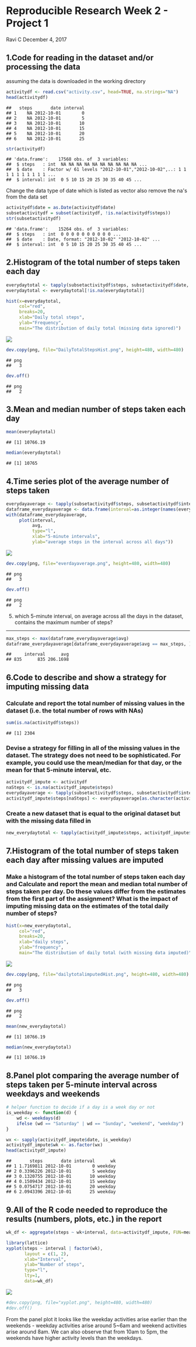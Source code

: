 Reproducible Research Week 2 - Project 1
================
Ravi C
December 4, 2017

1.Code for reading in the dataset and/or processing the data
------------------------------------------------------------

assuming the data is downloaded in the working directory

``` r
activitydf <- read.csv("activity.csv", head=TRUE, na.strings="NA")
head(activitydf)
```

    ##   steps       date interval
    ## 1    NA 2012-10-01        0
    ## 2    NA 2012-10-01        5
    ## 3    NA 2012-10-01       10
    ## 4    NA 2012-10-01       15
    ## 5    NA 2012-10-01       20
    ## 6    NA 2012-10-01       25

``` r
str(activitydf)
```

    ## 'data.frame':    17568 obs. of  3 variables:
    ##  $ steps   : int  NA NA NA NA NA NA NA NA NA NA ...
    ##  $ date    : Factor w/ 61 levels "2012-10-01","2012-10-02",..: 1 1 1 1 1 1 1 1 1 1 ...
    ##  $ interval: int  0 5 10 15 20 25 30 35 40 45 ...

Change the data type of date which is listed as vector also remove the na's from the data set

``` r
activitydf$date = as.Date(activitydf$date)
subsetactivitydf = subset(activitydf, !is.na(activitydf$steps))
str(subsetactivitydf)
```

    ## 'data.frame':    15264 obs. of  3 variables:
    ##  $ steps   : int  0 0 0 0 0 0 0 0 0 0 ...
    ##  $ date    : Date, format: "2012-10-02" "2012-10-02" ...
    ##  $ interval: int  0 5 10 15 20 25 30 35 40 45 ...

2.Histogram of the total number of steps taken each day
-------------------------------------------------------

``` r
everydaytotal <- tapply(subsetactivitydf$steps, subsetactivitydf$date, sum, na.rm=TRUE, simplify=T)
everydaytotal <- everydaytotal[!is.na(everydaytotal)]

hist(x=everydaytotal,
     col="red",
     breaks=20,
     xlab="Daily total steps",
     ylab="Frequency",
     main="The distribution of daily total (missing data ignored)")
```

![](unnamed-chunk-3-1.png)

``` r
dev.copy(png, file="DailyTotalStepsHist.png", height=480, width=480) 
```

    ## png 
    ##   3

``` r
dev.off() 
```

    ## png 
    ##   2

3.Mean and median number of steps taken each day
------------------------------------------------

``` r
mean(everydaytotal)
```

    ## [1] 10766.19

``` r
median(everydaytotal)
```

    ## [1] 10765

4.Time series plot of the average number of steps taken
-------------------------------------------------------

``` r
everydayaverage <- tapply(subsetactivitydf$steps, subsetactivitydf$interval, mean, na.rm=TRUE, simplify=T)
dataframe_everydayaverage <- data.frame(interval=as.integer(names(everydayaverage)), avg=everydayaverage)
with(dataframe_everydayaverage,
     plot(interval,
          avg,
          type="l",
          xlab="5-minute intervals",
          ylab="average steps in the interval across all days"))
```

![](PA1_template_files/figure-markdown_github-ascii_identifiers/unnamed-chunk-6-1.png)

``` r
dev.copy(png, file="everdayaverage.png", height=480, width=480) 
```

    ## png 
    ##   3

``` r
dev.off() 
```

    ## png 
    ##   2

5. which 5-minute interval, on average across all the days in the dataset, contains the maximum number of steps?
----------------------------------------------------------------------------------------------------------------

``` r
max_steps <- max(dataframe_everydayaverage$avg)
dataframe_everydayaverage[dataframe_everydayaverage$avg == max_steps, ]
```

    ##     interval      avg
    ## 835      835 206.1698

6.Code to describe and show a strategy for imputing missing data
----------------------------------------------------------------

### Calculate and report the total number of missing values in the dataset (i.e. the total number of rows with NAs)

``` r
sum(is.na(activitydf$steps))
```

    ## [1] 2304

### Devise a strategy for filling in all of the missing values in the dataset. The strategy does not need to be sophisticated. For example, you could use the mean/median for that day, or the mean for that 5-minute interval, etc.

``` r
activitydf_impute <- activitydf
naSteps <- is.na(activitydf_impute$steps)
everydayaverage <- tapply(subsetactivitydf$steps, subsetactivitydf$interval, mean, na.rm=TRUE, simplify=T)
activitydf_impute$steps[naSteps] <- everydayaverage[as.character(activitydf_impute$interval[naSteps])]
```

### Create a new dataset that is equal to the original dataset but with the missing data filled in

``` r
new_everydaytotal <- tapply(activitydf_impute$steps, activitydf_impute$date, sum, na.rm=TRUE, simplify=T)
```

7.Histogram of the total number of steps taken each day after missing values are imputed
----------------------------------------------------------------------------------------

### Make a histogram of the total number of steps taken each day and Calculate and report the mean and median total number of steps taken per day. Do these values differ from the estimates from the first part of the assignment? What is the impact of imputing missing data on the estimates of the total daily number of steps?

``` r
hist(x=new_everydaytotal,
     col="red",
     breaks=20,
     xlab="daily steps",
     ylab="frequency",
     main="The distribution of daily total (with missing data imputed)")
```

![](PA1_template_files/figure-markdown_github-ascii_identifiers/unnamed-chunk-11-1.png)

``` r
dev.copy(png, file="dailytotalimputedHist.png", height=480, width=480) 
```

    ## png 
    ##   3

``` r
dev.off()
```

    ## png 
    ##   2

``` r
mean(new_everydaytotal)
```

    ## [1] 10766.19

``` r
median(new_everydaytotal)
```

    ## [1] 10766.19

8.Panel plot comparing the average number of steps taken per 5-minute interval across weekdays and weekends
-----------------------------------------------------------------------------------------------------------

``` r
# helper function to decide if a day is a week day or not
is_weekday <- function(d) {
    wd <- weekdays(d)
    ifelse (wd == "Saturday" | wd == "Sunday", "weekend", "weekday")
}

wx <- sapply(activitydf_impute$date, is_weekday)
activitydf_impute$wk <- as.factor(wx)
head(activitydf_impute)
```

    ##       steps       date interval      wk
    ## 1 1.7169811 2012-10-01        0 weekday
    ## 2 0.3396226 2012-10-01        5 weekday
    ## 3 0.1320755 2012-10-01       10 weekday
    ## 4 0.1509434 2012-10-01       15 weekday
    ## 5 0.0754717 2012-10-01       20 weekday
    ## 6 2.0943396 2012-10-01       25 weekday

9.All of the R code needed to reproduce the results (numbers, plots, etc.) in the report
----------------------------------------------------------------------------------------

``` r
wk_df <- aggregate(steps ~ wk+interval, data=activitydf_impute, FUN=mean)

library(lattice)
xyplot(steps ~ interval | factor(wk),
       layout = c(1, 2),
       xlab="Interval",
       ylab="Number of steps",
       type="l",
       lty=1,
       data=wk_df)
```

![](PA1_template_files/figure-markdown_github-ascii_identifiers/unnamed-chunk-15-1.png)

``` r
#dev.copy(png, file="xyplot.png", height=480, width=480) 
#dev.off()
```

From the panel plot it looks like the weekday activities arise earlier than the weekends - weekday activities arise around 5~6am and weekend activities arise around 8am. We can also observe that from 10am to 5pm, the weekends have higher activity levels than the weekdays.
